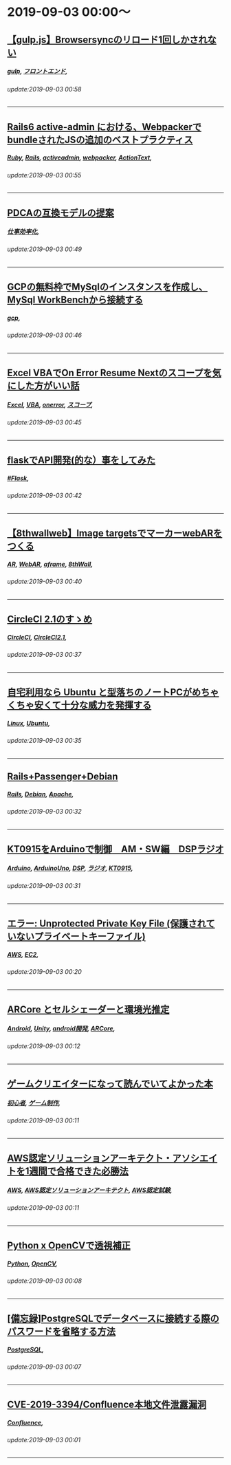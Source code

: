 # 2019-09-03 00:00～
## [【gulp.js】Browsersyncのリロード1回しかされない](https://qiita.com/KKKarin/items/66fae426e0526c64c649)
##### [gulp](https://qiita.com/tags/gulp), [フロントエンド](https://qiita.com/tags/フロントエンド), 
###### update:2019-09-03 00:58
---
## [Rails6 active-admin における、WebpackerでbundleされたJSの追加のベストプラクティス](https://qiita.com/Hiroo-Miyata/items/b7d4049e129337effb06)
##### [Ruby](https://qiita.com/tags/Ruby), [Rails](https://qiita.com/tags/Rails), [activeadmin](https://qiita.com/tags/activeadmin), [webpacker](https://qiita.com/tags/webpacker), [ActionText](https://qiita.com/tags/ActionText), 
###### update:2019-09-03 00:55
---
## [PDCAの互換モデルの提案](https://qiita.com/NoriakiOshita/items/172f727b6808bb13a6f4)
##### [仕事効率化](https://qiita.com/tags/仕事効率化), 
###### update:2019-09-03 00:49
---
## [GCPの無料枠でMySqlのインスタンスを作成し、MySql WorkBenchから接続する](https://qiita.com/_kyamasan/items/0f8cb9d2549838dca8f1)
##### [gcp](https://qiita.com/tags/gcp), 
###### update:2019-09-03 00:46
---
## [Excel VBAでOn Error Resume Nextのスコープを気にした方がいい話](https://qiita.com/minoru-nagasawa/items/b8c7d3acc4b793d650e3)
##### [Excel](https://qiita.com/tags/Excel), [VBA](https://qiita.com/tags/VBA), [onerror](https://qiita.com/tags/onerror), [スコープ](https://qiita.com/tags/スコープ), 
###### update:2019-09-03 00:45
---
## [flaskでAPI開発(的な）事をしてみた](https://qiita.com/beginnerhuman/items/c05522cfd1f5573b6ed6)
##### [#Flask](https://qiita.com/tags/#Flask), 
###### update:2019-09-03 00:42
---
## [【8thwallweb】Image targetsでマーカーwebARをつくる](https://qiita.com/Damien/items/7ee61a0868906efae6ab)
##### [AR](https://qiita.com/tags/AR), [WebAR](https://qiita.com/tags/WebAR), [aframe](https://qiita.com/tags/aframe), [8thWall](https://qiita.com/tags/8thWall), 
###### update:2019-09-03 00:40
---
## [CircleCI 2.1のすゝめ](https://qiita.com/yumikokh/items/3c1c6576db55d7db947d)
##### [CircleCI](https://qiita.com/tags/CircleCI), [CircleCI2.1](https://qiita.com/tags/CircleCI2.1), 
###### update:2019-09-03 00:37
---
## [自宅利用なら Ubuntu と型落ちのノートPCがめちゃくちゃ安くて十分な威力を発揮する](https://qiita.com/itsumonotakumi/items/bfec439617396cc42c8f)
##### [Linux](https://qiita.com/tags/Linux), [Ubuntu](https://qiita.com/tags/Ubuntu), 
###### update:2019-09-03 00:35
---
## [Rails+Passenger+Debian](https://qiita.com/snusmumrik72/items/e9451e88f7ab5f7c11ca)
##### [Rails](https://qiita.com/tags/Rails), [Debian](https://qiita.com/tags/Debian), [Apache](https://qiita.com/tags/Apache), 
###### update:2019-09-03 00:32
---
## [KT0915をArduinoで制御　AM・SW編　DSPラジオ](https://qiita.com/dabodabo/items/f07f9b12f73f1550242d)
##### [Arduino](https://qiita.com/tags/Arduino), [ArduinoUno](https://qiita.com/tags/ArduinoUno), [DSP](https://qiita.com/tags/DSP), [ラジオ](https://qiita.com/tags/ラジオ), [KT0915](https://qiita.com/tags/KT0915), 
###### update:2019-09-03 00:31
---
## [エラー: Unprotected Private Key File (保護されていないプライベートキーファイル)](https://qiita.com/leomaro7/items/662699dcb7a7adc36f40)
##### [AWS](https://qiita.com/tags/AWS), [EC2](https://qiita.com/tags/EC2), 
###### update:2019-09-03 00:20
---
## [ARCore とセルシェーダーと環境光推定](https://qiita.com/sator_imaging/items/3c72b53729e28a709feb)
##### [Android](https://qiita.com/tags/Android), [Unity](https://qiita.com/tags/Unity), [android開発](https://qiita.com/tags/android開発), [ARCore](https://qiita.com/tags/ARCore), 
###### update:2019-09-03 00:12
---
## [ゲームクリエイターになって読んでいてよかった本](https://qiita.com/nekoharuyuki/items/7299d396b2d259f0d945)
##### [初心者](https://qiita.com/tags/初心者), [ゲーム制作](https://qiita.com/tags/ゲーム制作), 
###### update:2019-09-03 00:11
---
## [AWS認定ソリューションアーキテクト・アソシエイトを1週間で合格できた必勝法](https://qiita.com/itsumonotakumi/items/aa6427b104ee6f023095)
##### [AWS](https://qiita.com/tags/AWS), [AWS認定ソリューションアーキテクト](https://qiita.com/tags/AWS認定ソリューションアーキテクト), [AWS認定試験](https://qiita.com/tags/AWS認定試験), 
###### update:2019-09-03 00:11
---
## [Python x OpenCVで透視補正](https://qiita.com/mimaun/items/94787811440597d22c93)
##### [Python](https://qiita.com/tags/Python), [OpenCV](https://qiita.com/tags/OpenCV), 
###### update:2019-09-03 00:08
---
## [[備忘録]PostgreSQLでデータベースに接続する際のパスワードを省略する方法](https://qiita.com/karubi_yakiniku/items/2b5b6a764fe0a8da19e4)
##### [PostgreSQL](https://qiita.com/tags/PostgreSQL), 
###### update:2019-09-03 00:07
---
## [CVE-2019-3394/Confluence本地文件泄露漏洞](https://qiita.com/shimizukawasaki/items/1599a2c6fff66b26aee9)
##### [Confluence](https://qiita.com/tags/Confluence), 
###### update:2019-09-03 00:01
---





